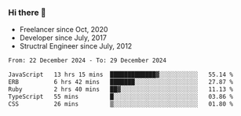 ### Hi there 👋

- Freelancer since Oct, 2020
- Developer since July, 2017
- Structral Engineer since July, 2012

<!--START_SECTION:waka-->

```txt
From: 22 December 2024 - To: 29 December 2024

JavaScript   13 hrs 15 mins  █████████████▓░░░░░░░░░░░   55.14 %
ERB          6 hrs 42 mins   ███████░░░░░░░░░░░░░░░░░░   27.87 %
Ruby         2 hrs 40 mins   ██▓░░░░░░░░░░░░░░░░░░░░░░   11.13 %
TypeScript   55 mins         █░░░░░░░░░░░░░░░░░░░░░░░░   03.86 %
CSS          26 mins         ▒░░░░░░░░░░░░░░░░░░░░░░░░   01.80 %
```

<!--END_SECTION:waka-->
